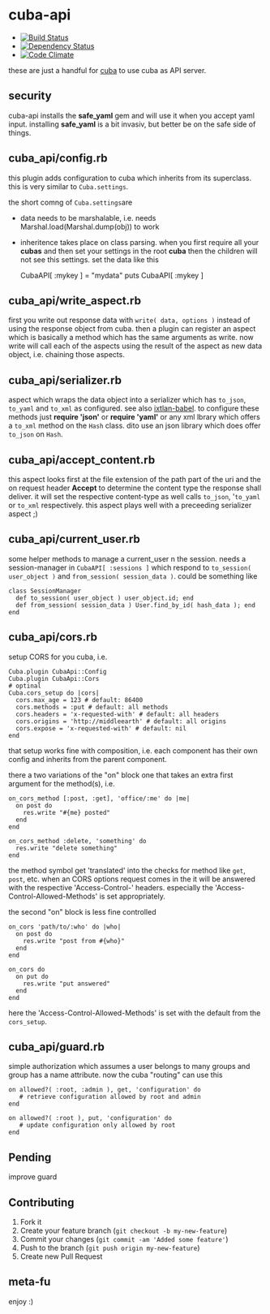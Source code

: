 cuba-api
========

* [![Build Status](https://secure.travis-ci.org/mkristian/cuba-api.png)](http://travis-ci.org/mkristian/cuba-api)
* [![Dependency Status](https://gemnasium.com/mkristian/cuba-api.png)](https://gemnasium.com/mkristian/cuba-api)
* [![Code Climate](https://codeclimate.com/badge.png)](https://codeclimate.com/github/mkristian/cuba-api)

these are just a handful for [cuba](https://github.com/soveran/cuba) to use cuba as API server.

security
--------

cuba-api installs the **safe_yaml** gem and will use it when you accept yaml input. installing **safe_yaml** is a bit invasiv, but better be on the safe side of things.

cuba\_api/config.rb
------------------

this plugin adds configuration to cuba which inherits from its superclass. this is very similar to `Cuba.settings`.

the short comng of `Cuba.settings`are

* data needs to be marshalable, i.e. needs Marshal.load(Marshal.dump(obj)) to work

* inheritence takes place on class parsing. when you first require all your **cubas** and then set your settings in the root **cuba** then the children will not see this settings. set the data like this

    CubaAPI[ :mykey ] = "mydata"
    puts CubaAPI[ :mykey ]

cuba\_api/write_aspect.rb 
-------------------------

first you write out response data with `write( data, options )` instead of using the response object from cuba. then a plugin can register an aspect which is basically a method which has the same arguments as write. now write will call each of the aspects using the result of the aspect as new data object, i.e. chaining those aspects.

cuba\_api/serializer.rb 
-------------------------

aspect which wraps the data object into a serializer which has `to_json`, `to_yaml` and `to_xml` as configured. see also [ixtlan-babel](https://github.com/mkristian/ixtlan-babel). to configure these methods just **require 'json'** or **require 'yaml'** or any xml lbrary which offers a `to_xml` method on the `Hash` class. dito use an json library which does offer `to_json` on `Hash`.

cuba\_api/accept_content.rb 
----------------------------

this aspect looks first at the file extension of the path part of the uri and the on request header **Accept** to determine the content type the response shall deliver. it will set the respective content-type as well calls `to_json`, '`to_yaml` or `to_xml` respectively. this aspect plays well with a preceeding serializer aspect ;)


cuba\_api/current_user.rb 
--------------------------

some helper methods to manage a current_user n the session. needs a session-manager in `CubaAPI[ :sessions ]` which respond to `to_session( user_object )` and `from_session( session_data )`. could be something like

    class SessionManager
	  def to_session( user_object ) user_object.id; end
	  def from_session( session_data ) User.find_by_id( hash_data ); end
	end

cuba\_api/cors.rb 
--------------------------

setup CORS for you cuba, i.e.

    Cuba.plugin CubaApi::Config
    Cuba.plugin CubaApi::Cors
    # optinal
    Cuba.cors_setup do |cors|
      cors.max_age = 123 # default: 86400
      cors.methods = :put # default: all methods
      cors.headers = 'x-requested-with' # default: all headers
      cors.origins = 'http://middleearth' # default: all origins
      cors.expose = 'x-requested-with' # default: nil
    end

that setup works fine with composition, i.e. each component has their own config and inherits from the parent component.

there a two variations of the "on" block one that takes an extra first argument for the method(s), i.e.

    on_cors_method [:post, :get], 'office/:me' do |me|
      on post do
        res.write "#{me} posted"
      end
    end

    on_cors_method :delete, 'something' do
      res.write "delete something"
    end

the method symbol get 'translated' into the checks for method like ```get```, ```post```, etc. when an CORS options request comes in the it will be answered with the respective 'Access-Control-' headers. especially the 'Access-Control-Allowed-Methods' is set appropriately.

the second "on" block is less fine controlled

    on_cors 'path/to/:who' do |who|
      on post do
        res.write "post from #{who}"
      end
    end
	  
    on_cors do
      on put do
        res.write "put answered"
      end
    end
	  
 here the 'Access-Control-Allowed-Methods' is set with the default from the ```cors_setup```.

cuba\_api/guard.rb 
--------------------------

simple authorization which assumes a user belongs to many groups and group has a name attribute. now the cuba "routing" can use this

    on allowed?( :root, :admin ), get, 'configuration' do 
	   # retrieve configuration allowed by root and admin
    end

    on allowed?( :root ), put, 'configuration' do 
	   # update configuration only allowed by root
    end

Pending
-------

improve guard

Contributing
------------

1. Fork it
2. Create your feature branch (`git checkout -b my-new-feature`)
3. Commit your changes (`git commit -am 'Added some feature'`)
4. Push to the branch (`git push origin my-new-feature`)
5. Create new Pull Request

meta-fu
-------

enjoy :) 

